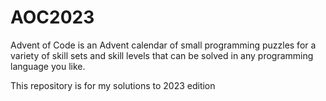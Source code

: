 # AOC2023

Advent of Code is an Advent calendar of small programming puzzles for a variety of skill sets and skill levels that can be solved in any programming language you like. 

This repository is for my solutions to 2023 edition
